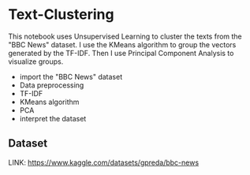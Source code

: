 # Text-Clustering

This notebook uses Unsupervised Learning to cluster the texts from the "BBC News" dataset.
I use the KMeans algorithm to group the vectors generated by the TF-IDF. Then I use Principal Component Analysis to visualize groups.

- import the "BBC News" dataset
- Data preprocessing
- TF-IDF
- KMeans algorithm
- PCA
- interpret the dataset

## Dataset

LINK: https://www.kaggle.com/datasets/gpreda/bbc-news
